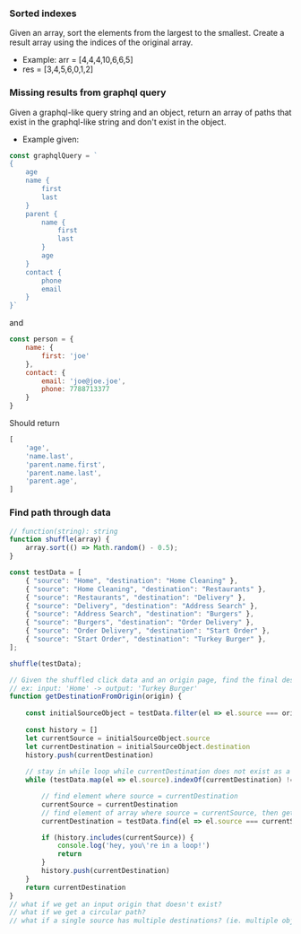 
### Sorted indexes
Given an array, sort the elements from the largest to the smallest. Create a result array using the indices of the original array. 
- Example: arr = [4,4,4,10,6,6,5]
- res = [3,4,5,6,0,1,2]

### Missing results from graphql query
Given a graphql-like query string and an object, return an array of paths that exist in the graphql-like string and don't exist in the object.
- Example
given:
```js
const graphqlQuery = `
{
    age
    name {
        first
        last
    }
    parent {
        name {
            first
            last
        }
        age
    }
    contact {
        phone
        email
    }
}`
```

and 
```js
const person = {
    name: {
        first: 'joe'
    },
    contact: {
        email: 'joe@joe.joe',
        phone: 7788713377
    }
}
```

Should return
```ts
[
    'age',
    'name.last',
    'parent.name.first',
    'parent.name.last',
    'parent.age',
]
```

### Find path through data
```js
// function(string): string
function shuffle(array) {
    array.sort(() => Math.random() - 0.5);
}

const testData = [
    { "source": "Home", "destination": "Home Cleaning" },
    { "source": "Home Cleaning", "destination": "Restaurants" },
    { "source": "Restaurants", "destination": "Delivery" },
    { "source": "Delivery", "destination": "Address Search" },
    { "source": "Address Search", "destination": "Burgers" },
    { "source": "Burgers", "destination": "Order Delivery" },
    { "source": "Order Delivery", "destination": "Start Order" },
    { "source": "Start Order", "destination": "Turkey Burger" },
];

shuffle(testData);

// Given the shuffled click data and an origin page, find the final destination page
// ex: input: 'Home' -> output: 'Turkey Burger'
function getDestinationFromOrigin(origin) {
    
    const initialSourceObject = testData.filter(el => el.source === origin)[0]
    
    const history = []
    let currentSource = initialSourceObject.source
    let currentDestination = initialSourceObject.destination
    history.push(currentDestination)
 
    // stay in while loop while currentDestination does not exist as a source in the inputArray
    while (testData.map(el => el.source).indexOf(currentDestination) !== -1) {

        // find element where source = currentDestination
        currentSource = currentDestination
        // find element of array where source = currentSource, then get the destination of that object and set it to currentDestination
        currentDestination = testData.find(el => el.source === currentSource).destination

        if (history.includes(currentSource)) {
            console.log('hey, you\'re in a loop!')
            return
        }
        history.push(currentDestination)
    }
    return currentDestination
}
// what if we get an input origin that doesn't exist?
// what if we get a circular path?
// what if a single source has multiple destinations? (ie. multiple objects with same source but different destination)
```